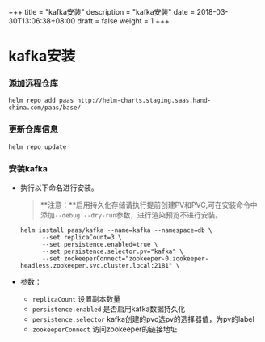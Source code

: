 +++
title = "kafka安装"
description = "kafka安装"
date = 2018-03-30T13:06:38+08:00
draft = false
weight = 1
+++

# kafka安装

### 添加远程仓库

```
helm repo add paas http://helm-charts.staging.saas.hand-china.com/paas/base/
```

### 更新仓库信息

```
helm repo update 
```

### 安装kafka

- 执行以下命名进行安装。

  > **注意：**启用持久化存储请执行提前创建PV和PVC,可在安装命令中添加`--debug --dry-run`参数，进行渲染预览不进行安装。

  ```
  helm install paas/kafka --name=kafka --namespace=db \
        --set replicaCount=3 \
        --set persistence.enabled=true \
        --set persistence.selector.pv="kafka" \
        --set zookeeperConnect="zookeeper-0.zookeeper-headless.zookeeper.svc.cluster.local:2181" \
  ```

- 参数：
    - `replicaCount` 设置副本数量
    - `persistence.enabled` 是否启用kafka数据持久化
    - `persistence.selector` kafka创建的pvc选pv的选择器值，为pv的label
    - `zookeeperConnect` 访问zookeeper的链接地址